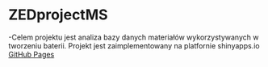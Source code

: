 # ZEDprojectMS
-Celem projektu jest analiza bazy danych materiałów wykorzystywanych w tworzeniu baterii.
Projekt jest zaimplementowany na platfornie shinyapps.io
[GitHub Pages]([http://address.com](https://strzelba72.shinyapps.io/BatteryMaterialsProject/))

